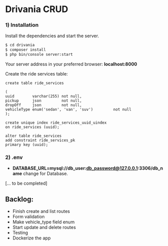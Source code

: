 # Drivania CRUD

### 1) Installation


Install the dependencies and start the server.

```sh
$ cd drivania
$ composer install
$ php bin/console server:start
```

Your server address in your preferred browser: **localhost:8000**


Create the ride services table: 

```
create table ride_services

(
uuid        varchar(255) not null,
pickup      json         not null,
dropOff     json         not null,
vehicleType enum('sedan', 'van', 'suv')         not null
);

create unique index ride_services_uuid_uindex
on ride_services (uuid);

alter table ride_services
add constraint ride_services_pk
primary key (uuid);
```

### 2) .env

- **DATABASE_URL=mysql://db_user:db_password@127.0.0.1:3306/db_name** change for Database.

[... to be completed]

## Backlog:
- Finish create and list routes
- Form validation
- Make vehicle_type field enum
- Start update and delete routes
- Testing
- Dockerize the app
